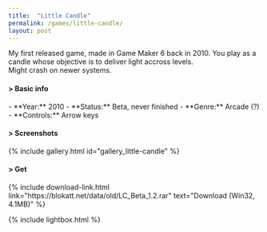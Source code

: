 ```yaml
---
title:  "Little Candle"
permalink: /games/little-candle/
layout: post
---
```

My first released game, made in Game Maker 6 back in 2010. You play as a candle whose objective is to deliver light accross levels.  
Might crash on newer systems.
<div class="subsection">
<h4 class="visual-title">&gt; Basic info</h4>    
- **Year:** 2010
- **Status:** Beta, never finished
- **Genre:** Arcade (?)
- **Controls:** Arrow keys
</div>

<div class="subsection">
<h4 class="visual-title">&gt; Screenshots</h4>    
{% include gallery.html id="gallery_little-candle" %}
</div>

<div class="subsection">
<h4 class="visual-title">&gt; Get</h4>    
{% include download-link.html link="https://blokatt.net/data/old/LC_Beta_1.2.rar" text="Download (Win32, 4.1MB)" %}
</div>

{% include lightbox.html %}


